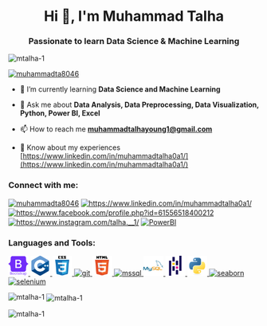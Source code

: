 <h1 align="center">Hi 👋, I'm Muhammad Talha</h1>
<h3 align="center">Passionate to learn Data Science & Machine Learning</h3>

<p align="left"> <img src="https://komarev.com/ghpvc/?username=mtalha-1&label=Profile%20views&color=0e75b6&style=flat" alt="mtalha-1" /> </p>

<p align="left"> <a href="https://twitter.com/muhammadta8046" target="blank"><img src="https://img.shields.io/twitter/follow/muhammadta8046?logo=twitter&style=for-the-badge" alt="muhammadta8046" /></a> </p>

- 🌱 I’m currently learning **Data Science and Machine Learning**

- 💬 Ask me about **Data Analysis, Data Preprocessing, Data Visualization, Python, Power BI, Excel**

- 📫 How to reach me **muhammadtalhayoung1@gmail.com**

- 📄 Know about my experiences [https://www.linkedin.com/in/muhammadtalha0a1/](https://www.linkedin.com/in/muhammadtalha0a1/)

<h3 align="left">Connect with me:</h3>
<p align="left">
<a href="https://twitter.com/muhammadta8046" target="blank"><img align="center" src="https://raw.githubusercontent.com/rahuldkjain/github-profile-readme-generator/master/src/images/icons/Social/twitter.svg" alt="muhammadta8046" height="30" width="40" /></a>
<a href="https://linkedin.com/in/https://www.linkedin.com/in/muhammadtalha0a1/" target="blank"><img align="center" src="https://raw.githubusercontent.com/rahuldkjain/github-profile-readme-generator/master/src/images/icons/Social/linked-in-alt.svg" alt="https://www.linkedin.com/in/muhammadtalha0a1/" height="30" width="40" /></a>
<a href="https://fb.com/https://www.facebook.com/profile.php?id=61556518400212" target="blank"><img align="center" src="https://raw.githubusercontent.com/rahuldkjain/github-profile-readme-generator/master/src/images/icons/Social/facebook.svg" alt="https://www.facebook.com/profile.php?id=61556518400212" height="30" width="40" /></a>
<a href="https://instagram.com/https://www.instagram.com/talha.__1/" target="blank"><img align="center" src="https://raw.githubusercontent.com/rahuldkjain/github-profile-readme-generator/master/src/images/icons/Social/instagram.svg" alt="https://www.instagram.com/talha.__1/" height="30" width="40" /></a>
<a href="https://www.microsoft.com/en-us/download/details.aspx?id=58494" target="_blank" rel="noreferrer"> <img align= "center" src="https://github.com/microsoft/PowerBI-Icons/blob/main/PNG/Desktop.png" title="PowerBI" alt="PowerBI" width="30" height="40"/> </a>
</p>

<h3 align="left">Languages and Tools:</h3>
<p align="left"> <a href="https://getbootstrap.com" target="_blank" rel="noreferrer"> <img src="https://raw.githubusercontent.com/devicons/devicon/master/icons/bootstrap/bootstrap-plain-wordmark.svg" alt="bootstrap" width="40" height="40"/> </a> <a href="https://www.w3schools.com/cpp/" target="_blank" rel="noreferrer"> <img src="https://raw.githubusercontent.com/devicons/devicon/master/icons/cplusplus/cplusplus-original.svg" alt="cplusplus" width="40" height="40"/> </a> <a href="https://www.w3schools.com/css/" target="_blank" rel="noreferrer"> <img src="https://raw.githubusercontent.com/devicons/devicon/master/icons/css3/css3-original-wordmark.svg" alt="css3" width="40" height="40"/> </a> <a href="https://git-scm.com/" target="_blank" rel="noreferrer"> <img src="https://www.vectorlogo.zone/logos/git-scm/git-scm-icon.svg" alt="git" width="40" height="40"/> </a> <a href="https://www.w3.org/html/" target="_blank" rel="noreferrer"> <img src="https://raw.githubusercontent.com/devicons/devicon/master/icons/html5/html5-original-wordmark.svg" alt="html5" width="40" height="40"/> </a> <a href="https://www.microsoft.com/en-us/sql-server" target="_blank" rel="noreferrer"> <img src="https://www.svgrepo.com/show/303229/microsoft-sql-server-logo.svg" alt="mssql" width="40" height="40"/> </a> <a href="https://www.mysql.com/" target="_blank" rel="noreferrer"> <img src="https://raw.githubusercontent.com/devicons/devicon/master/icons/mysql/mysql-original-wordmark.svg" alt="mysql" width="40" height="40"/> </a> <a href="https://pandas.pydata.org/" target="_blank" rel="noreferrer"> <img src="https://raw.githubusercontent.com/devicons/devicon/2ae2a900d2f041da66e950e4d48052658d850630/icons/pandas/pandas-original.svg" alt="pandas" width="40" height="40"/> </a> <a href="https://www.python.org" target="_blank" rel="noreferrer"> <img src="https://raw.githubusercontent.com/devicons/devicon/master/icons/python/python-original.svg" alt="python" width="40" height="40"/> </a> <a href="https://seaborn.pydata.org/" target="_blank" rel="noreferrer"> <img src="https://seaborn.pydata.org/_images/logo-mark-lightbg.svg" alt="seaborn" width="40" height="40"/> </a> <a href="https://www.selenium.dev" target="_blank" rel="noreferrer"> <img src="https://raw.githubusercontent.com/detain/svg-logos/780f25886640cef088af994181646db2f6b1a3f8/svg/selenium-logo.svg" alt="selenium" width="40" height="40"/> </a> </p>

<p><img align="left" src="https://github-readme-stats.vercel.app/api/top-langs?username=mtalha-1&show_icons=true&locale=en&layout=compact" alt="mtalha-1" /></p>

<p>&nbsp;<img align="center" src="https://github-readme-stats.vercel.app/api?username=mtalha-1&show_icons=true&locale=en" alt="mtalha-1" /></p>

<p><img align="center" src="https://github-readme-streak-stats.herokuapp.com/?user=mtalha-1&" alt="mtalha-1" /></p>
